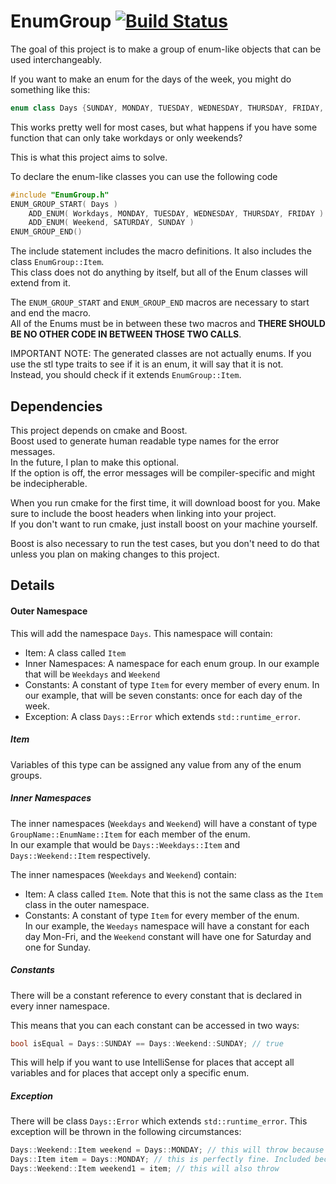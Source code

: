 # EnumGroup [![Build Status](https://travis-ci.org/Person-93/EnumGroup.svg?branch=master)](https://travis-ci.org/Person-93/EnumGroup)
The goal of this project is to make a group of enum-like objects that can be used interchangeably.

If you want to make an enum for the days of the week, you might do something like this:
```c++
enum class Days {SUNDAY, MONDAY, TUESDAY, WEDNESDAY, THURSDAY, FRIDAY, SATURDAY}
```

This works pretty well for most cases, but what happens if you have some function that can only take workdays or only weekends?

This is what this project aims to solve.

To declare the enum-like classes you can use the following code
```c++
#include "EnumGroup.h"
ENUM_GROUP_START( Days )
    ADD_ENUM( Workdays, MONDAY, TUESDAY, WEDNESDAY, THURSDAY, FRIDAY )
    ADD_ENUM( Weekend, SATURDAY, SUNDAY )
ENUM_GROUP_END()
```

The include statement includes the macro definitions. It also includes the class `EnumGroup::Item`.  
This class does not do anything by itself, but all of the Enum classes will extend from it.

The `ENUM_GROUP_START` and `ENUM_GROUP_END` macros are necessary to start and end the macro.  
All of the Enums must be in between these two macros and
 <b>THERE SHOULD BE NO OTHER CODE IN BETWEEN THOSE TWO CALLS</b>.

IMPORTANT NOTE: The generated classes are not actually enums. If you use the stl type traits to see if it is an enum, it will say that it is not.  
Instead, you should check if it extends `EnumGroup::Item`.

## Dependencies
This project depends on cmake and Boost.  
Boost used to generate human readable type names for the error messages.  
In the future, I plan to make this optional.  
If the option is off, the error messages will be compiler-specific and might be indecipherable.

When you run cmake for the first time, it will download boost for you. Make sure to include the boost headers when
linking into your project.  
If you don't want to run cmake, just install boost on your machine yourself.

Boost is also necessary to run the test cases, but you don't need to do that unless you plan on making changes to this project.  

## Details
#### Outer Namespace 
This will add the namespace `Days`. This namespace will contain:
* Item: A class called `Item`
* Inner Namespaces: A namespace for each enum group. In our example that will be `Weekdays` and `Weekend`
* Constants: A constant of type `Item` for every member of every enum. In our example, that will be seven constants: once for each day of the week. 
* Exception: A class `Days::Error` which extends `std::runtime_error`.

##### Item
Variables of this type can be assigned any value from any of the enum groups.

##### Inner Namespaces
The inner namespaces (`Weekdays` and `Weekend`) will have a constant of type `GroupName::EnumName::Item` for each member of the enum.   
In our example that would be `Days::Weekdays::Item` and `Days::Weekend::Item` respectively.

The inner namespaces (`Weekdays` and `Weekend`) contain:
* Item: A class called `Item`. Note that this is not the same class as the `Item` class in the outer namespace. 
* Constants: A constant of type `Item` for every member of the enum.  
 In our example, the `Weedays` namespace will have a constant for each day Mon-Fri, and the `Weekend` constant will have one for Saturday and one for Sunday.  

##### Constants
There will be a constant reference to every constant that is declared in every inner namespace.

This means that you can each constant can be accessed in two ways:
```c++
bool isEqual = Days::SUNDAY == Days::Weekend::SUNDAY; // true
```

This will help if you want to use IntelliSense for places that accept all variables and for places that accept only a specific enum.

##### Exception
There will be class `Days::Error` which extends `std::runtime_error`.
This exception will be thrown in the following circumstances:
```c++
Days::Weekend::Item weekend = Days::MONDAY; // this will throw because MONDAY is not in the Weekend enum
Days::Item item = Days::MONDAY; // this is perfectly fine. Included becuase it's used in the next line
Days::Weekend::Item weekend1 = item; // this will also throw
```